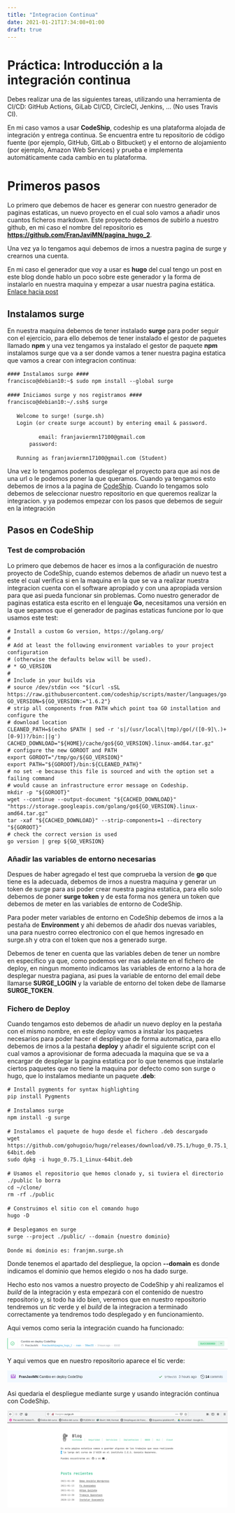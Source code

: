 ```yaml
---
title: "Integracion Continua"
date: 2021-01-21T17:34:08+01:00
draft: true
---
```


# Práctica: Introducción a la integración continua

Debes realizar una de las siguientes tareas, utilizando una herramienta de CI/CD: GitHub Actions, GiLab CI/CD, CircleCI, Jenkins, … (No uses Travis CI).

En mi caso vamos a usar **CodeShip**, codeship es una plataforma alojada de integración y entrega continua. Se encuentra entre tu repositorio de código fuente (por ejemplo, GitHub, GitLab o Bitbucket) y el entorno de alojamiento (por ejemplo, Amazon Web Services) y prueba e implementa automáticamente cada cambio en tu plataforma.

# Primeros pasos

Lo primero que debemos de hacer es generar con nuestro generador de paginas estaticas, un nuevo proyecto en el cual solo vamos a añadir unos cuantos ficheros markdown. Este proyecto debemos de subirlo a nuestro github, en mi caso el nombre del repositorio es **https://github.com/FranJaviMN/pagina_hugo_2**.

Una vez ya lo tengamos aqui debemos de irnos a nuestra pagina de surge y crearnos una cuenta.

En mi caso el generador que voy a usar es **hugo** del cual tengo un post en este blog donde hablo un poco sobre este generador y la forma de instalarlo en nuestra maquina y empezar a usar nuestra pagina estática. [Enlace hacia post](https://franjavimn.onrender.com/implantacion/guia-hugo/)

## Instalamos surge

En nuestra maquina debemos de tener instalado **surge** para poder seguir con el ejercicio, para ello debemos de tener instalado el gestor de paquetes llamado **npm** y una vez tengamos ya instalado el gestor de paquete **npm** instalamos surge que va a ser donde vamos a tener nuestra pagina estatica que vamos a crear con integracion continua:
```shell
#### Instalamos surge ####
francisco@debian10:~$ sudo npm install --global surge

#### Iniciamos surge y nos registramos ####
francisco@debian10:~/.ssh$ surge 

   Welcome to surge! (surge.sh)
   Login (or create surge account) by entering email & password.

          email: franjaviermn17100@gmail.com
       password: 

   Running as franjaviermn17100@gmail.com (Student)
```

Una vez lo tengamos podemos desplegar el proyecto para que asi nos de una url o le podemos poner la que queramos. Cuando ya tengamos esto debemos de irnos a la pagina de [CodeShip](https://www.cloudbees.com/). Cuando lo tengamos solo debemos de seleccionar nuestro repositorio en que queremos realizar la integracion. y ya podemos empezar con los pasos que debemos de seguir en la integración

## Pasos en CodeShip

### Test de comprobación

Lo primero que debemos de hacer es irnos a la configuración de nuestro proyecto de CodeShip, cuando estemos debemos de añadir un nuevo test a este el cual verifica si en la maquina en la que se va a realizar nuestra integracion cuenta con el software apropiado y con una apropiada version para que asi pueda funcionar sin problemas. Como nuestro generador de paginas estatica esta escrito en el lenguaje **Go**, necesitamos una versión en la que sepamos que el generador de paginas estaticas funcione por lo que usamos este test:
```shell
# Install a custom Go version, https://golang.org/
#
# Add at least the following environment variables to your project configuration
# (otherwise the defaults below will be used).
# * GO_VERSION
#
# Include in your builds via
# source /dev/stdin <<< "$(curl -sSL https://raw.githubusercontent.com/codeship/scripts/master/languages/go.sh)"
GO_VERSION=${GO_VERSION:="1.6.2"}
# strip all components from PATH which point toa GO installation and configure the
# download location
CLEANED_PATH=$(echo $PATH | sed -r 's|/(usr/local\|tmp)/go(/([0-9]\.)+[0-9])?/bin:||g')
CACHED_DOWNLOAD="${HOME}/cache/go${GO_VERSION}.linux-amd64.tar.gz"
# configure the new GOROOT and PATH
export GOROOT="/tmp/go/${GO_VERSION}"
export PATH="${GOROOT}/bin:${CLEANED_PATH}"
# no set -e because this file is sourced and with the option set a failing command
# would cause an infrastructure error message on Codeship.
mkdir -p "${GOROOT}"
wget --continue --output-document "${CACHED_DOWNLOAD}" "https://storage.googleapis.com/golang/go${GO_VERSION}.linux-amd64.tar.gz"
tar -xaf "${CACHED_DOWNLOAD}" --strip-components=1 --directory "${GOROOT}"
# check the correct version is used
go version | grep ${GO_VERSION}
```
### Añadir las variables de entorno necesarias

Despues de haber agregado el test que comprueba la version de **go** que tiene es la adecuada, debemos de irnos a nuestra maquina y generar un token de surge para asi poder crear nuestra pagina estatica, para ello solo debemos de poner **surge token** y de esta forma nos genera un token que debemos de meter en las variables de entorno de CodeShip.

Para poder meter variables de entorno en CodeShip debemos de irnos a la pestaña de **Environment** y ahi debemos de añadir dos nuevas variables, una para nuestro correo electronico con el que hemos ingresado en surge.sh y otra con el token que nos a generado surge.

Debemos de tener en cuenta que las variables deben de tener un nombre en especifico ya que, como podemos ver mas adelante en el fichero de deploy, en ningun momento indicamos las variables de entorno a la hora de desplegar nuestra pagiana, asi pues la variable de entorno del email debe llamarse **SURGE_LOGIN** y la variable de entorno del token debe de llamarse **SURGE_TOKEN**.

### Fichero de Deploy

Cuando tengamos esto debemos de añadir un nuevo deploy en la pestaña con el mismo nombre, en este deploy vamos a instalar los paquetes necesarios para poder hacer el despliegue de forma automatica, para ello debemos de irnos a la pestaña **deploy** y añadir el siguiente script con el cual vamos a aprovisionar de forma adecuada la maquina que se va a encargar de desplegar la pagina estatica por lo que tenemos que instalarle ciertos paquetes que no tiene la maquina por defecto como son surge o hugo, que lo instalamos mediante un paquete **.deb**:

```shell
# Install pygments for syntax highlighting
pip install Pygments

# Instalamos surge
npm install -g surge

# Instalamos el paquete de hugo desde el fichero .deb descargado
wget https://github.com/gohugoio/hugo/releases/download/v0.75.1/hugo_0.75.1_Linux-64bit.deb
sudo dpkg -i hugo_0.75.1_Linux-64bit.deb

# Usamos el repositorio que hemos clonado y, si tuviera el directorio ./public lo borra
cd ~/clone/
rm -rf ./public

# Construimos el sitio con el comando hugo
hugo -D

# Desplegamos en surge
surge --project ./public/ --domain {nuestro dominio}

Donde mi dominio es: franjmn.surge.sh
```

Donde tenemos el apartado del despliegue, la opcion **--domain** es donde indicamos el dominio que hemos elegido o nos ha dado surge.

Hecho esto nos vamos a nuestro proyecto de CodeShip y ahi realizamos el *build* de la integración y esta empezará con el contenido de nuestro repositorio y, si todo ha ido bien, veremos que en nuestro repositorio tendremos un *tic* verde y el *build* de la integracion a terminado correctamente ya tendremos todo desplegado y en funcionamiento.

Aqui vemos como seria la integración cuando ha funcionado:

![integracion bien](https://raw.githubusercontent.com/FranJaviMN/elementos-grado/main/Implantacion/pagina-estatica/deploy-bien.png)

Y aqui vemos que en nuestro repositorio aparece el tic verde:

![tic verde](https://raw.githubusercontent.com/FranJaviMN/elementos-grado/main/Implantacion/pagina-estatica/tic-verde.png)

Asi quedaria el despliegue mediante surge y usando integración continua con CodeShip.

![pagina surge](https://raw.githubusercontent.com/FranJaviMN/elementos-grado/main/Implantacion/pagina-estatica/surge-pagina.png)
